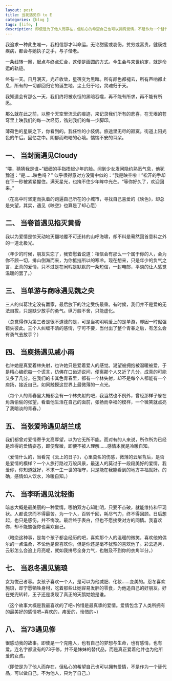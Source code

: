 ```yaml
---
layout: post
title: 当我遇见你 to E
categories: [blog ]
tags: [life, ]
description: 即使是为了他人而存在，但私心的希望自己也可以拥有爱情，不是作为一个替代品，可以做自己，不为他人，只为了自己。
---
```




 
我追求一种此生唯一，我相信那才叫命运。无论甜蜜或哀伤，贫穷或富贵，健康或疾病，都会与她执子之手，与子偕老。 

一条线转一圈，起点与终点汇合，这便是画圆的方式。今生会与来世约定，就是命运的轨迹。 

终有一天。日月泯灭，光芒收敛，星宿变为黑暗。所有颜色都褪去，所有声响都止息，所有的一切都回归它的诞生地。尘土归于地，灵魂归于天。 

我知道会有那么一天，我们终将被永恒的黑暗吞噬，再不能有所求，再不能有所愿。 

那么就在此之前，以整个天空里流云的痕迹，来记录我们所有的悲喜，在无垠的苍穹里上映我们的每一次经历，镌刻我们的每一步脚印。
 
薄荷色的星辰之下，你看到的。我任性的小伎俩。旅途里无尽的寂寞。街道上阳光色的午后。回忆之中。阴郁而晦暗的心境。惴惴不安的耳朵。 　

## 一、 当封面遇见Cloudy 　　

“喂，猜猜我是谁~”细细的手指捂起少年的脸。闻到少女发间隐约熟悉气息，他犹豫道：“是……映色吗？” 似乎很得意对方没猜中似的：“我是映空啦！”松开的手却在下一秒被紧紧握住。满天星光，也掩不住少年眸中光芒。“等你好久了，欢迎回来。” 　　

 （在高中时坚定而执着的跑遍自己所在的小城市，寻找自己喜爱的《映色》，却总是失望，其实，遇见《映空》也算是了却心愿）
 
## 二、 当卷首遇见掐灭黄昏 　　

我以为爱情是惊天动地天翻地覆不可还转的山呼海啸，却不料是蓦然回首意料之外的一道北极光。

（年少的时候，朋友失恋了，我安慰着说道：相信会有那么一个属于你的人，会为你不顾一切，排山倒海而来，为你抵挡所以的寒冷。现在想来，只是年少的负气之言，正真的爱情，只不过是在闲暇是默默的一条短信，一封电邮，平淡的让人感觉温暖的罢了。） 

## 三、 当单游与商咏遇见魏之央 　　 
 
 三人的纠葛注定没有赢家，最后放下的注定受伤最重。有时候，我们并不是爱的无法自拔，只是缺少放手的勇气。纵万般不舍，只能虚化。
 
（总觉得作为第三者是很不道德的是，可是当初明明爱上的是单游，却因一时倔强错失彼此。三个人纠缠不清的感情，宁可不要，当付出了整个青春之后，有怎么会有勇气去放手？） 　　

## 四、 当庾扬遇见戚小雨 　　
 
也许她是真爱着林失射，也许她只是爱着爱人的感觉。渴望被拥抱被温暖被爱，于是精心编织每一个谎言，彷佛在口齿述说间，便离那个人又近了几分，成真的可能又多了几分。在我们的卡其色青春里，都有一个林失射，却不是每个人都能有一个庾扬，接近自己，如同触摸这世界上最微薄的一点光。

（每个人的青春里大概都会有一个林失射的吧，我当然也不例外，曾经那样子躲在角落偷偷的张望，看着他生活在自己的面前，张扬而幸福的模样，一个微笑就点亮了我暗淡的青春。） 　　

## 五、 当张爱玲遇见胡兰成 　　
 
我们都曾对爱情寄予太高厚望，以为它无所不能。而对有的人来说，所作所为已经是难得的爱情姿态，即便卑微，即便不被人理解……感情本就是冷暖自知。

（爱情什么的，当看完《云上的日子》，心里莫名的伤感，微薄的云层背后，是否是爱情的模样？一个人旅行路过万般风景，最迷人的莫过于一段段美好的爱情，我爱你，你知道就好，不求一生一世的相守，只是能在我能看到的地方幸福就好。的确，感情如人饮水，冷暖自知。） 　　

## 六、 当李昕遇见沈轻衡 　　 
 
暗恋大概是最美丽的一种爱情。哪怕双方心知肚明，只要不点破，就能维持和平现状。人都说求而不得最苦。为一个人，百转千回，耗尽气力，终不得回顾。日后想起，也只是感伤，并不悔改。最后终于表白，但也不愿接受对方的同情。我喜欢你，却不能勉强你也喜欢自己。

（暗恋这种事，是每个孩子都会经历的吧，喜欢那个人的温暖的微笑，喜欢他的偶尔的一点温柔，不论他是否喜欢你，但是你还是毫不犹豫的喜欢他了。彩云追月，云彩怎么会追上月亮呢，就如我拼尽全身力气，也触及不到你的衣角半分。）  　　

## 七、 当忍冬遇见施琅 　　 

女为悦己者容。女孩子喜欢一个人，是可以为他减肥、化妆……变美的。忍冬喜欢施琅，却宁愿牺牲身材，吃着那些让她容易发胖的零食，为他追自己的好朋友。好在兜兜转转，王子还是发现了真正的天鹅姑娘是谁。

（这个故事大概是我最喜欢的了吧~怜惜是最真挚的爱情。爱情包含了人类所拥有的最美好的感情吧~喜欢的，疼爱的，怜惜的~）  　
　
## 八、 当73遇见修 　　 

很感动我的故事。即使是一个克隆人，也有自己的梦想与生命，也有感情，也有爱。连名字都没有的73于修，并不是妹妹的替代品，而是真正爱着他并也为他所爱的女孩。

（即使是为了他人而存在，但私心的希望自己也可以拥有爱情，不是作为一个替代品，可以做自己，不为他人，只为了自己。）